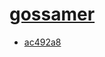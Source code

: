 # [gossamer](https://hpc.nih.gov/apps/gossamer.html)
- [ac492a8](/high-throughput-sequencing/gossamer/ac492a8)

